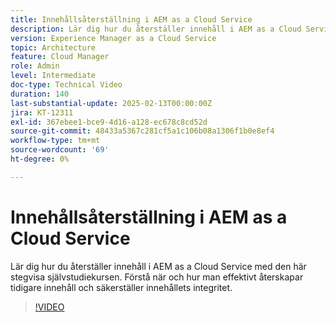```yaml
---
title: Innehållsåterställning i AEM as a Cloud Service
description: Lär dig hur du återställer innehåll i AEM as a Cloud Service med den här videon. Förstå när och hur man effektivt återskapar tidigare innehåll och säkerställer innehållets integritet.
version: Experience Manager as a Cloud Service
topic: Architecture
feature: Cloud Manager
role: Admin
level: Intermediate
doc-type: Technical Video
duration: 140
last-substantial-update: 2025-02-13T00:00:00Z
jira: KT-12311
exl-id: 367ebee1-bce9-4d16-a128-ec678c8cd52d
source-git-commit: 48433a5367c281cf5a1c106b08a1306f1b0e8ef4
workflow-type: tm+mt
source-wordcount: '69'
ht-degree: 0%

---
```


# Innehållsåterställning i AEM as a Cloud Service

Lär dig hur du återställer innehåll i AEM as a Cloud Service med den här stegvisa självstudiekursen. Förstå när och hur man effektivt återskapar tidigare innehåll och säkerställer innehållets integritet.

>[!VIDEO](https://video.tv.adobe.com/v/3416149/?learn=on&enablevpops)
